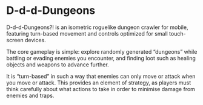 # D-d-d-Dungeons
D-d-d-Dungeons?! is an isometric roguelike dungeon crawler for mobile, featuring turn-based movement and controls optimized for small touch-screen devices.

The core gameplay is simple: explore randomly generated “dungeons” while battling or evading enemies you encounter, and finding loot such as healing objects and weapons to advance further.

It is “turn-based” in such a way that enemies can only move or attack when you move or attack. This provides an element of strategy, as players must think carefully about what actions to take in order to minimise damage from enemies and traps.

